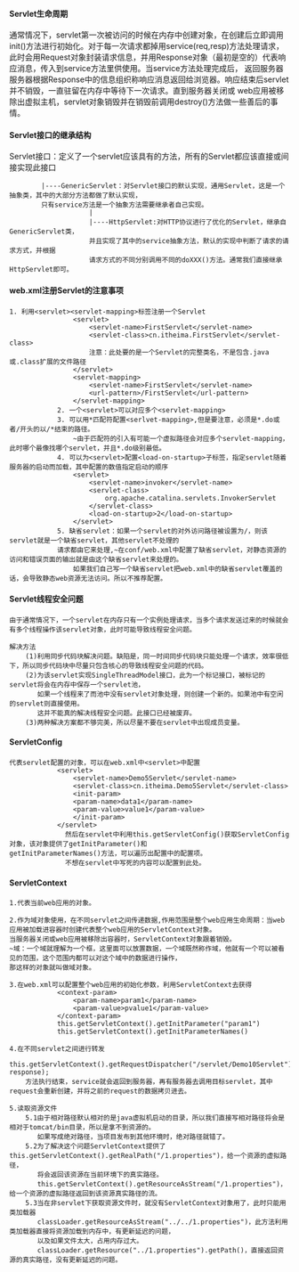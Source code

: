 #### Servlet生命周期

通常情况下，servlet第一次被访问的时候在内存中创建对象，在创建后立即调用init()方法进行初始化。对于每一次请求都掉用service(req,resp)方法处理请求，
此时会用Request对象封装请求信息，并用Response对象（最初是空的）代表响应消息，传入到service方法里供使用。当service方法处理完成后，
返回服务器服务器根据Response中的信息组织称响应消息返回给浏览器。响应结束后servlet并不销毁，一直驻留在内存中等待下一次请求。直到服务器关闭或
web应用被移除出虚拟主机，servlet对象销毁并在销毁前调用destroy()方法做一些善后的事情。

#### Servlet接口的继承结构

Servlet接口：定义了一个servlet应该具有的方法，所有的Servlet都应该直接或间接实现此接口
			
			|----GenericServlet：对Servlet接口的默认实现，通用Servlet，这是一个抽象类，其中的大部分方法都做了默认实现，
			只有service方法是一个抽象方法需要继承者自己实现。
						|
						|----HttpServlet:对HTTP协议进行了优化的Servlet，继承自GenericServlet类，
						并且实现了其中的service抽象方法，默认的实现中判断了请求的请求方式，并根据
						请求方式的不同分别调用不同的doXXX()方法。通常我们直接继承HttpServlet即可。

#### web.xml注册Servlet的注意事项
```
1. 利用<servlet><servlet-mapping>标签注册一个Servlet
				<servlet>
					<servlet-name>FirstServlet</servlet-name>
					<servlet-class>cn.itheima.FirstServlet</servlet-class>  
					注意：此处要的是一个Servlet的完整类名，不是包含.java或.class扩展的文件路径
				</servlet>
				<servlet-mapping>
					<servlet-name>FirstServlet</servlet-name>
					<url-pattern>/FirstServlet</url-pattern>
				</servlet-mapping>
			2. 一个<servlet>可以对应多个<servlet-mapping>
			3. 可以用*匹配符配置<serlvet-mapping>,但是要注意，必须是*.do或者/开头的以/*结束的路径。
				~由于匹配符的引入有可能一个虚拟路径会对应多个servlet-mapping，此时哪个最像找哪个servlet，并且*.do级别最低。
			4. 可以为<servlet>配置<load-on-startup>子标签，指定servlet随着服务器的启动而加载，其中配置的数值指定启动的顺序
				<servlet>
					<servlet-name>invoker</servlet-name>
					<servlet-class>
						org.apache.catalina.servlets.InvokerServlet
					</servlet-class>
					<load-on-startup>2</load-on-startup>
				</servlet>
			5. 缺省servlet：如果一个servlet的对外访问路径被设置为/，则该servlet就是一个缺省servlet，其他servlet不处理的
			请求都由它来处理,~在conf/web.xml中配置了缺省servlet，对静态资源的访问和错误页面的输出就是由这个缺省servlet来处理的。
		        如果我们自己写一个缺省servlet把web.xml中的缺省servlet覆盖的话，会导致静态web资源无法访问。所以不推荐配置。
```

#### Servlet线程安全问题
```
由于通常情况下，一个servlet在内存只有一个实例处理请求，当多个请求发送过来的时候就会有多个线程操作该servlet对象，此时可能导致线程安全问题。

解决方法
    (1)利用同步代码块解决问题。缺陷是，同一时间同步代码块只能处理一个请求，效率很低下，所以同步代码块中尽量只包含核心的导致线程安全问题的代码。 
    (2)为该servlet实现SingleThreadModel接口，此为一个标记接口，被标记的servlet将会在内存中保存一个servlet池，
       如果一个线程来了而池中没有servlet对象处理，则创建一个新的。如果池中有空闲的servlet则直接使用。
       这并不能真的解决线程安全问题。此接口已经被废弃。
    (3)两种解决方案都不够完美，所以尽量不要在servlet中出现成员变量。
```

#### ServletConfig
```
代表servlet配置的对象，可以在web.xml中<servlet>中配置
			<servlet>
			    <servlet-name>Demo5Servlet</servlet-name>
			    <servlet-class>cn.itheima.Demo5Servlet</servlet-class>
			    <init-param>
				<param-name>data1</param-name>
				<param-value>value1</param-value>
			    </init-param>
			</servlet>
			  然后在servlet中利用this.getServletConfig()获取ServletConfig对象，该对象提供了getInitParameter()和					  getInitParameterNames()方法，可以遍历出配置中的配置项。
			  不想在servlet中写死的内容可以配置到此处。
```

#### ServletContext
```
1.代表当前web应用的对象。

2.作为域对象使用，在不同servlet之间传递数据,作用范围是整个web应用生命周期：当web应用被加载进容器时创建代表整个web应用的ServletContext对象。
当服务器关闭或web应用被移除出容器时，ServletContext对象跟着销毁。
~域：一个域就理解为一个框，这里面可以放置数据，一个域既然称作域，他就有一个可以被看见的范围，这个范围内都可以对这个域中的数据进行操作，
那这样的对象就叫做域对象。

3.在web.xml可以配置整个web应用的初始化参数，利用ServletContext去获得
			<context-param>
				<param-name>param1</param-name>
				<param-value>pvalue1</param-value>
			</context-param>
			this.getServletContext().getInitParameter("param1")
			this.getServletContext().getInitParameterNames()
		
4.在不同servlet之间进行转发
	this.getServletContext().getRequestDispatcher("/servlet/Demo10Servlet").forward(request, response);
	方法执行结束，service就会返回到服务器，再有服务器去调用目标servlet，其中request会重新创建，并将之前的request的数据拷贝进去。
			
5.读取资源文件
	5.1由于相对路径默认相对的是java虚拟机启动的目录，所以我们直接写相对路径将会是相对于tomcat/bin目录，所以是拿不到资源的。
	   如果写成绝对路径，当项目发布到其他环境时，绝对路径就错了。
	5.2为了解决这个问题ServletContext提供了this.getServletContext().getRealPath("/1.properties")，给一个资源的虚拟路径，
	   将会返回该资源在当前环境下的真实路径。
	   this.getServletContext().getResourceAsStream("/1.properties")，给一个资源的虚拟路径返回到该资源真实路径的流。
	5.3当在非servlet下获取资源文件时，就没有ServletContext对象用了，此时只能用类加载器
	   classLoader.getResourceAsStream("../../1.properties")，此方法利用类加载器直接将资源加载到内存中，有更新延迟的问题，
	   以及如果文件太大，占用内存过大。
	   classLoader.getResource("../1.properties").getPath()，直接返回资源的真实路径，没有更新延迟的问题。
```



















